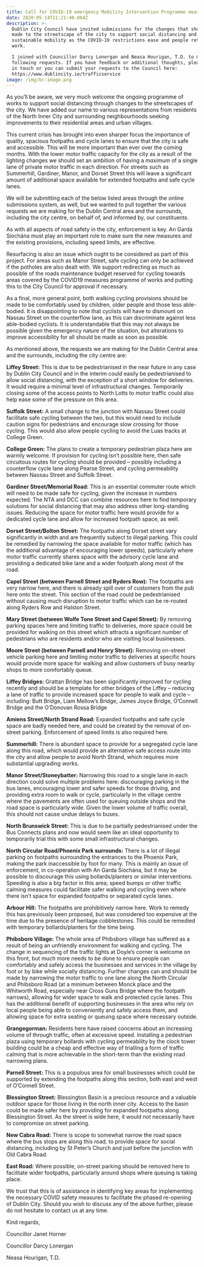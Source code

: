 ```yaml
---
title: Call for COVID-19 emergency Mobility Intervention Programme measures
date: 2020-05-14T11:21:40.064Z
description: >-
  Dublin City Council have invited submissions for the changes that should be
  made to the streetscape of the city to support social distancing and
  sustainable mobility as the COVID-19 restrictions ease and people return to
  work. 

  I joined with Councillor Darcy Lonergan and Neasa Hourigan, T.D. to make the
  following requests. If you have feedback or additional thoughts, please do get
  in touch or you can submit your requests to the Council here:
  https://www.dublincity.ie/trafficservice
image: /img/bc-image.png
---
```

As you’ll be aware, we very much welcome the ongoing programme of works to support social distancing through changes to the streetscapes of the city. We have added our name to various representations from residents of the North Inner City and surrounding neighbourhoods seeking improvements to their residential areas and urban villages.

This current crisis has brought into even sharper focus the importance of quality, spacious footpaths and cycle lanes to ensure that the city is safe and accessible. This will be more important than ever over the coming months. With the lower motor traffic capacity for the city as a result of the lighting changes we should set an ambition of having a _maximum_ of a single lane of private motor traffic in each direction. For streets such as Summerhill, Gardiner, Manor, and Dorset Street this will leave a significant amount of additional space available for extended footpaths and safe cycle lanes. 

We will be submitting each of the below listed areas through the online submissions system, as well, but we wanted to pull together the various requests we are making for the Dublin Central area and the surrounds, including the city centre, on behalf of, and informed by, our constituents.

As with all aspects of road safety in the city, enforcement is key. An Garda Síochána must play an important role to make sure the new measures and the existing provisions, including speed limits, are effective.

Resurfacing is also an issue which ought to be considered as part of this project. For areas such as Manor Street, safe cycling can only be achieved if the potholes are also dealt with. We support redirecting as much as possible of the roads maintenance budget reserved for cycling towards areas covered by the COVID19 measures programme of works and putting this to the City Council for approval if necessary.

As a final, more general point, both walking cycling provisions should be made to be comfortably used by children, older people and those less able-bodied. It is disappointing to note that cyclists will have to dismount on Nassau Street on the counterflow lane, as this can discriminate against less able-bodied cyclists. It is understandable that this may not always be possible given the emergency nature of the situation, but alterations to improve accessibility for all should be made as soon as possible.

As mentioned above, the requests we are making for the Dublin Central area and the surrounds, including the city centre are:

**Liffey Street:** This is due to be pedestrianised in the near future in any case by Dublin City Council and in the interim could easily be pedestrianised to allow social distancing, with the exception of a short window for deliveries. It would require a minimal level of infrastructural changes. Temporarily closing some of the access points to North Lotts to motor traffic could also help ease some of the pressure on this area.

 **Suffolk Street:** A small change to the junction with Nassau Street could facilitate safe cycling between the two, but this would need to include caution signs for pedestrians and encourage slow crossing for those cycling. This would also allow people cycling to avoid the Luas tracks at College Green. 

**College Green:** The plans to create a temporary pedestrian plaza here are warmly welcome. If provision for cycling isn’t possible here, then safe circuitous routes for cycling should be provided – possibly including a counterflow cycle lane along Pearse Street, and cycling permeability between Nassau Street and Suffolk Street.

**Gardiner Street/Memorial Road:** This is an essential commuter route which will need to be made safe for cycling, given the increase in numbers expected. The NTA and DCC can combine resources here to find temporary solutions for social distancing that may also address other long-standing issues. Reducing the space for motor traffic here would provide for a dedicated cycle lane and allow for increased footpath space, as well.

**Dorset Street/Bolton Street:** The footpaths along Dorset street vary significantly in width and are frequently subject to illegal parking. This could be remedied by narrowing the space available for motor traffic (which has the additional advantage of encouraging lower speeds), particularly where motor traffic currently shares space with the advisory cycle lane and providing a dedicated bike lane and a wider footpath along most of the road.

**Capel Street (between Parnell Street and Ryders Row):** The footpaths are very narrow here, and there is already spill over of customers from the pub here onto the street. This section of the road could be pedestrianised without causing much disruption to motor traffic which can be re-routed along Ryders Row and Halston Street.

**Mary Street (between Wolfe Tone Street and Capel Street):** By removing parking spaces here and limiting traffic to deliveries, more space could be provided for walking on this street which attracts a significant number of pedestrians who are residents and/or who are visiting local businesses.

**Moore Street (between Parnell and Henry Street):** Removing on-street vehicle parking here and limiting motor traffic to deliveries at specific hours would provide more space for walking and allow customers of busy nearby shops to more comfortably queue.

**Liffey Bridges:** Grattan Bridge has been significantly improved for cycling recently and should be a template for other bridges of the Liffey – reducing a lane of traffic to provide increased space for people to walk and cycle – including: Butt Bridge, Liam Mellow’s Bridge, James Joyce Bridge, O’Connell Bridge and the O’Donovan Rossa Bridge

**Amiens Street/North Strand Road:** Expanded footpaths and safe cycle space are badly needed here, and could be created by the removal of on-street parking. Enforcement of speed limits is also required here.

**Summerhill:** There is abundant space to provide for a segregated cycle lane along this road, which would provide an alternative safe access route into the city and allow people to avoid North Strand, which requires more substantial upgrading works.

**Manor Street/Stoneybatter:** Narrowing this road to a single lane in each direction could solve multiple problems here: discouraging parking in the bus lanes, encouraging lower and safer speeds for those driving, and providing extra room to walk or cycle, particularly in the village centre where the pavements are often used for queuing outside shops and the road space is particularly wide. Given the lower volume of traffic overall, this should not cause undue delays to buses.

**North Brunswick Street:** This is due to be partially pedestrianised under the Bus Connects plans and now would seem like an ideal opportunity to temporarily trial this with some small infrastructural changes.

**North Circular Road/Phoenix Park surrounds:** There is a lot of illegal parking on footpaths surrounding the entrances to the Phoenix Park, making the park inaccessible by foot for many. This is mainly an issue of enforcement, in co-operation with An Garda Síochána, but it may be possible to discourage this using bollards/planters or similar interventions. Speeding is also a big factor in this area; speed bumps or other traffic calming measures could facilitate safer walking and cycling even where there isn’t space for expanded footpaths or separated cycle lanes. 

**Arbour Hill:** The footpaths are prohibitively narrow here. Work to remedy this has previously been proposed, but was considered too expensive at the time due to the presence of heritage cobblestones. This could be remedied with temporary bollards/planters for the time being.

**Phibsboro Village:** The whole area of Phibsboro village has suffered as a result of being an unfriendly environment for walking and cycling. The change in sequencing of the traffic lights at Doyle’s corner is welcome on this front, but much more needs to be done to ensure people can comfortably and safely access the businesses and services in the village by foot or by bike while socially distancing. Further changes can and should be made by narrowing the motor traffic to one lane along the North Circular and Phibsboro Road (at a minimum between Monck place and the Whitworth Road, especially near Cross Guns Bridge where the footpath narrows), allowing for wider space to walk and protected cycle lanes. This has the additional benefit of supporting businesses in the area who rely on local people being able to conveniently and safely access them, and allowing space for extra seating or queuing space where necessary outside.

**Grangegorman:** Residents here have raised concerns about an increasing volume of through traffic, often at excessive speed. Installing a pedestrian plaza using temporary bollards with cycling permeability by the clock tower building could be a cheap and effective way of trialling a form of traffic calming that is more achievable in the short-term than the existing road narrowing plans.

**Parnell Street:** This is a populous area for small businesses which could be supported by extending the footpaths along this section, both east and west of O’Connell Street.

**Blessington Street:** Blessington Basin is a precious resource and a valuable outdoor space for those living in the north inner city. Access to the basin could be made safer here by providing for expanded footpaths along Blessington Street. As the street is wide here, it would not necessarily have to compromise on street parking.

**New Cabra Road:** There is scope to somewhat narrow the road space where the bus stops are along this road, to provide space for social distancing, including by St Peter’s Church and just before the junction with Old Cabra Road.

**East Road:** Where possible, on-street parking should be removed here to facilitate wider footpaths, particularly around shops where queuing is taking place.

We trust that this is of assistance in identifying key areas for implementing the necessary COVID safety measures to facilitate the phased re-opening of Dublin City. Should you wish to discuss any of the above further, please do not hesitate to contact us at any time. 

Kind regards, 

Councillor Janet Horner

Councillor Darcy Lonergan

Neasa Hourigan, T.D.
